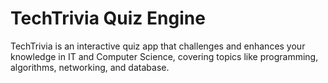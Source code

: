 # TechTrivia Quiz Engine

TechTrivia is an interactive quiz app that challenges and enhances your knowledge in IT and Computer Science, covering topics like programming, algorithms, networking, and database.
